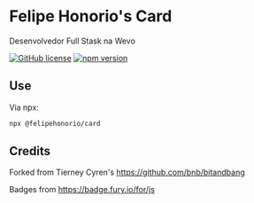 # Felipe Honorio's Card

Desenvolvedor Full Stask na Wevo

[![GitHub license](https://img.shields.io/badge/license-MIT-blue.svg)](https://github.com/americoneto1/card/blob/master/LICENSE) 
[![npm version](https://badge.fury.io/js/%40felipehonorio%2Fcard.svg)](https://www.npmjs.com/package/@felipehonorio/card)

## Use

Via npx:

```bash
npx @felipehonorio/card
```

## Credits

Forked from Tierney Cyren's https://github.com/bnb/bitandbang

Badges from <https://badge.fury.io/for/js>
